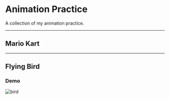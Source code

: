 # Animation Practice
A collection of my animation practice.

---

## Mario Kart
<!-- ### Demo
![race](MarioKart/img/demo.gif) -->

---
## Flying Bird
### Demo
![bird](FlyingBird/img/demo.gif)
